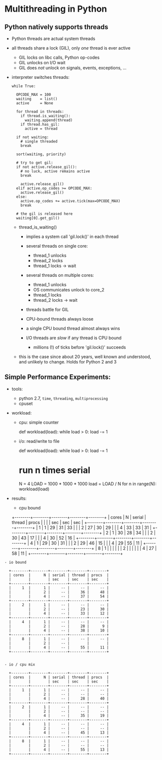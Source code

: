 
# Multithreading in Python

## Python natively supports threads
  
  - Python threads are actual system threads
  - all threads share a lock (GIL), only *one* thread is ever active
    - GIL locks   on libc calls, Python op-codes
    - GIL unlocks on I/O wait
    - GIL does *not* unlock on signals, events, exceptions, ...


  - interpreter switches threads:

        while True:

          OPCODE_MAX = 100
          waiting    = list()
          active     = None

          for thread in threads:
            if thread.is_waiting():
              waiting.append(thread)
            if thread.has_gil:
              active = thread

          if not waiting:
            # single threaded
            break

          sort(waiting, priority)

          # try to get gil:
          if not active.release_gil():
            # no luck, active remains active
            break

            active.release_gil()
          elif active.op_codes >= OPCODE_MAX:
            active.release_gil()
          else:
            active.op_codes += active.tick(max=OPCODE_MAX)
            break

          # the gil is released here
          waiting[0].get_gil()

  
  
    - thread_is_waiting()

      - implies a system call 'gil.lock()' in each thread

      - several threads on single core:
        - thread_1 unlocks
        - thread_2 locks
        - thread_1 locks -> wait

      - several threads on multiple cores:
        - thread_1 unlocks
        - OS communicates unlock to core_2
        - thread_1 locks
        - thread_2 locks -> wait

      - threads battle for GIL
      - CPU-bound threads always loose
      - a single CPU bound thread almost always wins
      - I/O threads are *slow* if any thread is CPU bound 
        - millions (!) of ticks before 'gil.lock()' succeeds


    - this is the case since about 20 years, well known and
      understood, and unlikely to change.  Holds for Python 2 and 3


## Simple Performance Experiments:

  - tools:
    - python 2.7, `time`, `threading`, `multiprocessing`
    - cpuset

  - workload:

    - cpu: simple counter

        def workload(load):
            while load > 0:
              load -= 1

    - i/o: read/write to file

        def workload(load):
            while load > 0:
              load -= 1

        # run n times serial
        N    = 4
        LOAD = 1000 * 1000 * 1000
        load = LOAD / N
        for n in range(N):
            workload(load)


   - results:

     - cpu bound

      +--------+--------+--------+--------+--------+
      | cores  |      N | serial | thread | procs  |
      |        |        | sec    | sec    | sec    |
      +--------+--------+--------+--------+--------+
      |     1  |      1 |     29 |     31 |     33 |
      |        |      2 |     27 |     30 |     29 |
      |        |      4 |     33 |     33 |     31 |
      +--------+--------+--------+--------+--------+
      |     2  |      1 |     30 |     28 |     34 |
      |        |      2 |     30 |     43 |     17 |
      |        |      4 |     30 |     52 |     16 |
      +--------+--------+--------+--------+--------+
      |     4  |      1 |     29 |     30 |     31 |
      |        |      2 |     29 |     46 |     15 |
      |        |      4 |     29 |     55 |     11 |
      +--------+--------+--------+--------+--------+
      |     8  |      1 |        |        |        |
      |        |      2 |        |        |        |
      |        |      4 |     27 |     58 |     11 |
      +--------+--------+--------+--------+--------+


    - io bound

      +--------+--------+--------+--------+--------+
      | cores  |      N | serial | thread | procs  |
      |        |        | sec    | sec    | sec    |
      +--------+--------+--------+--------+--------+
      |     1  |      1 |     -- |     -- |     -- |
      |        |      2 |     -- |     36 |     48 |
      |        |      4 |     -- |     37 |     54 |
      +--------+--------+--------+--------+--------+
      |     2  |      1 |     -- |     -- |     -- |
      |        |      2 |     -- |     23 |     30 |
      |        |      4 |     -- |     33 |     12 |
      +--------+--------+--------+--------+--------+
      |     4  |      1 |     -- |     -- |     -- |
      |        |      2 |     -- |     28 |      9 |
      |        |      4 |     -- |     38 |     10 |
      +--------+--------+--------+--------+--------+
      |     8  |      1 |     -- |     -- |     -- |
      |        |      2 |     -- |        |        |
      |        |      4 |     -- |     55 |     11 |
      +--------+--------+--------+--------+--------+


    - io / cpu mix

      +--------+--------+--------+--------+--------+
      | cores  |      N | serial | thread | procs  |
      |        |        | sec    | sec    | sec    |
      +--------+--------+--------+--------+--------+
      |     1  |      1 |     -- |     -- |     -- |
      |        |      2 |     -- |     -- |     -- |
      |        |      4 |     -- |     28 |     40 |
      +--------+--------+--------+--------+--------+
      |     2  |      1 |     -- |     -- |     -- |
      |        |      2 |     -- |     -- |     -- |
      |        |      4 |     -- |     35 |     19 |
      +--------+--------+--------+--------+--------+
      |     4  |      1 |     -- |     -- |     -- |
      |        |      2 |     -- |     -- |     -- |
      |        |      4 |     -- |     45 |     13 |
      +--------+--------+--------+--------+--------+
      |     8  |      1 |     -- |     -- |     -- |
      |        |      2 |     -- |     -- |     -- |
      |        |      4 |     -- |     55 |     13 |
      +--------+--------+--------+--------+--------+



